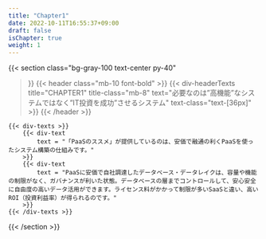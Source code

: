 ```yaml
---
title: "Chapter1"
date: 2022-10-11T16:55:37+09:00
draft: false
isChapter: true
weight: 1
---
```


{{< section
    class="bg-gray-100 text-center py-40"
>}}
    {{< header
        class="mb-10 font-bold"
    >}}
        {{< div-headerTexts
            title="CHAPTER1"
            title-class="mb-8"
            text="必要なのは”高機能”なシステムではなく”IT投資を成功”させるシステム"
            text-class="text-[36px]"
        >}}
    {{< /header >}}

    {{< div-texts >}}
        {{< div-text
            text = "「PaaSのススメ」が提供しているのは、安価で融通の利くPaaSを使ったシステム構築の仕組みです。"
        >}} 
        {{< div-text
            text = "PaaSに安価で自社調達したデータベース・データレイクは、容量や機能の制限がなく、ガバナンスが利いた状態。データベースの層までコントロールして、安心安全に自由度の高いデータ活用ができます。ライセンス料がかかって制限が多いSaaSと違い、高いROI（投資利益率）が得られるのです。"
        >}} 
    {{< /div-texts >}}
{{< /section >}}

